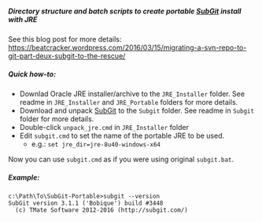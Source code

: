 ##### Directory structure and batch scripts to create portable [SubGit] install with JRE
See this blog post for more details: https://beatcracker.wordpress.com/2016/03/15/migrating-a-svn-repo-to-git-part-deux-subgit-to-the-rescue/

##### Quick how-to:

* Downlad Oracle JRE installer/archive to the `JRE_Installer` folder. See readme in `JRE_Installer` and `JRE_Portable` folders for more details.
* Download and unpack [SubGit] to the `Subgit` folder.  See readme in `Subgit` folder for more details.
* Double-click `unpack_jre.cmd` in `JRE_Installer` folder
* Edit `subgit.cmd` to set the name of the portable JRE to be used.
  * e.g.: `set jre_dir=jre-8u40-windows-x64`

Now you can use `subgit.cmd` as if you were using original `subgit.bat`.

##### Example:
 
    c:\Path\To\SubGit-Portable>subgit --version
	SubGit version 3.1.1 ('Bobique') build #3448
	  (c) TMate Software 2012-2016 (http://subgit.com/)
    
[SubGit]: http://www.subgit.com
